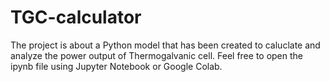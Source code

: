# TGC-calculator
The project is about a Python model that has been created to caluclate and analyze the power output of Thermogalvanic cell. Feel free to open the ipynb file using Jupyter Notebook or Google Colab.

